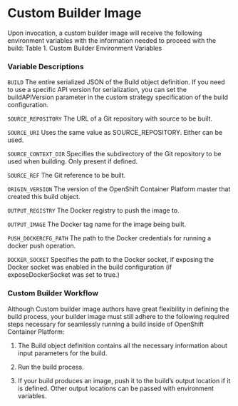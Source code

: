 # Custom Builder Image

Upon invocation, a custom builder image will receive the following environment variables with the information needed to proceed with the build:
Table 1. Custom Builder Environment Variables

### Variable Descriptions

`BUILD`                The entire serialized JSON of the Build object definition. If you need to use a specific API version for serialization, you can set the buildAPIVersion parameter in the custom strategy specification of the build configuration.

`SOURCE_REPOSITORY`    The URL of a Git repository with source to be built.

`SOURCE_URI`           Uses the same value as SOURCE_REPOSITORY. Either can be used.

`SOURCE_CONTEXT_DIR`   Specifies the subdirectory of the Git repository to be used when building. Only present if defined.

`SOURCE_REF`           The Git reference to be built.

`ORIGIN_VERSION`       The version of the OpenShift Container Platform master that created this build object.

`OUTPUT_REGISTRY`      The Docker registry to push the image to.

`OUTPUT_IMAGE`         The Docker tag name for the image being built.

`PUSH_DOCKERCFG_PATH`  The path to the Docker credentials for running a docker push operation.

`DOCKER_SOCKET`        Specifies the path to the Docker socket, if exposing the Docker socket was enabled in the build configuration (if exposeDockerSocket was set to true.)


### Custom Builder Workflow


Although Custom builder image authors have great flexibility in defining the build process, your builder image must still adhere to the following required steps necessary for seamlessly running a build inside of OpenShift Container Platform:

1.    The Build object definition contains all the necessary information about input parameters for the build.

2.    Run the build process.

3.    If your build produces an image, push it to the build’s output location if it is defined. Other output locations can be passed with environment variables.




